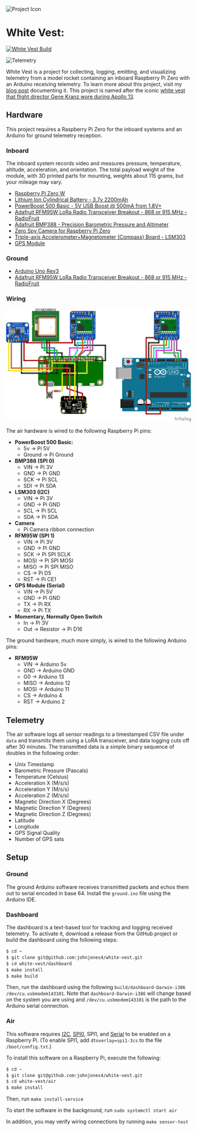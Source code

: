 ![Project Icon](doc/whitevest.svg)

# White Vest:

[![White Vest Build](https://github.com/johnjones4/white-vest/actions/workflows/build.yml/badge.svg)](https://github.com/johnjones4/white-vest/actions/workflows/build.yml)

![Telemetry](doc/telemetry.gif)

White Vest is a project for collecting, logging, emitting, and visualizing telemetry from a model rocket containing an inboard Raspberry Pi Zero with an Arduino receiving telemetry. To learn more about this project, visit my [blog post](https://johnjonesfour.com/2020/10/03/model-rocket-telemetry-part-1/) documenting it. This project is named after the iconic [white vest that flight director Gene Kranz wore during Apollo 13](https://airandspace.si.edu/stories/editorial/gene-kranz%E2%80%99s-apollo-13-vest). 

## Hardware

This project requires a Raspberry Pi Zero for the inboard systems and an Arduino for ground telemetry reception.

### Inboard 

The inboard system records video and measures pressure, temperature, altitude, acceleration, and orientation. The total payload weight of the module, with 3D printed parts for mounting, weights about 115 grams, but your mileage may vary.

* [Raspberry Pi Zero W](https://www.adafruit.com/product/3400)
* [Lithium Ion Cylindrical Battery - 3.7v 2200mAh](https://www.adafruit.com/product/1781)
* [PowerBoost 500 Basic - 5V USB Boost @ 500mA from 1.8V+](https://www.adafruit.com/product/1903)
* [Adafruit RFM95W LoRa Radio Transceiver Breakout - 868 or 915 MHz - RadioFruit](https://www.adafruit.com/product/3072)
* [Adafruit BMP388 - Precision Barometric Pressure and Altimeter](https://www.adafruit.com/product/3966)
* [Zero Spy Camera for Raspberry Pi Zero](https://www.adafruit.com/product/3508)
* [Triple-axis Accelerometer+Magnetometer (Compass) Board - LSM303](https://www.adafruit.com/product/1120)
* [GPS Module](https://www.amazon.com/gp/product/B084MK8BS2/ref=ppx_yo_dt_b_asin_title_o00_s00?ie=UTF8&psc=1)

### Ground

* [Arduino Uno Rev3](https://store.arduino.cc/usa/arduino-uno-rev3)
* [Adafruit RFM95W LoRa Radio Transceiver Breakout - 868 or 915 MHz - RadioFruit](https://www.adafruit.com/product/3072)

### Wiring

![Wiring Diagram](doc/wiring.png)

The air hardware is wired to the following Raspberry Pi pins:

* **PowerBoost 500 Basic:**
  * 5v -> Pi 5V
  * Ground -> Pi Ground
* **BMP388 (SPI 0)**
  * VIN -> Pi 3V
  * GND -> Pi GND
  * SCK -> Pi SCL
  * SDI -> Pi SDA 
* **LSM303 (I2C)**
  * VIN -> Pi 3V
  * GND -> Pi GND
  * SCL -> Pi SCL
  * SDA -> Pi SDA
* **Camera**
  * Pi Camera ribbon connection
* **RFM95W (SPI 1)**
  * VIN -> Pi 3V
  * GND -> Pi GND
  * SCK -> Pi SPI SCLK
  * MOSI -> Pi SPI MOSI
  * MISO -> Pi SPI MISO
  * CS -> Pi D5
  * RST -> Pi CE1
* **GPS Module (Serial)**
  * VIN -> Pi 5V
  * GND -> Pi GND
  * TX -> Pi RX
  * RX -> Pi TX
* **Momentary, Normally Open Switch**
  * In -> Pi 3V
  * Out -> Resistor -> Pi D16

The ground hardware, much more simply, is wired to the following Arduino pins:

* **RFM95W**
  * VIN -> Arduino 5v
  * GND -> Arduino GND
  * G0 -> Arduino 13
  * MISO -> Arduino 12
  * MOSI -> Arduino 11
  * CS -> Arduino 4
  * RST -> Arduino 2

## Telemetry

The air software logs all sensor readings to a timestamped CSV file under `data` and transmits them using a LoRA transceiver, and data logging cuts off after 30 minutes. The transmitted data is a simple binary sequence of doubles in the following order:

* Unix Timestamp
* Barometric Pressure (Pascals)
* Temperature (Celsius)
* Acceleration X (M/s/s)
* Acceleration Y (M/s/s)
* Acceleration Z (M/s/s)
* Magnetic Direction X (Degrees)
* Magnetic Direction Y (Degrees)
* Magnetic Direction Z (Degrees)
* Latitude
* Longitude
* GPS Signal Quality
* Number of GPS sats

## Setup

### Ground

The ground Arduino software receives transmitted packets and echos them out to serial encoded in base 64. Install the `ground.ino` file using the Arduino IDE.

### Dashboard

The dashboard is a text-based tool for tracking and logging received telemetry. To activate it, download a release from the GitHub project or build the dashboard using the following steps:

```bash
$ cd ~
$ git clone git@github.com:johnjones4/white-vest.git
$ cd white-vest/dashboard
$ make install
$ make build
```

Then, run the dashboard using the following `build/dashboard-Darwin-i386 /dev/cu.usbmodem143101`. Note that `dashboard-Darwin-i386` will change based on the system you are using and `/dev/cu.usbmodem143101` is the path to the Arduino serial connection.

### Air

This software requires [I2C](https://learn.adafruit.com/adafruits-raspberry-pi-lesson-4-gpio-setup/configuring-i2c), [SPI0](https://www.raspberrypi-spy.co.uk/2014/08/enabling-the-spi-interface-on-the-raspberry-pi/), SPI1, and [Serial](https://maker.pro/raspberry-pi/tutorial/how-to-use-a-gps-receiver-with-raspberry-pi-4) to be enabled on a Raspberry Pi. (To enable SPI1, add `dtoverlay=spi1-3cs` to the file `/boot/config.txt`.)

To install this software on a Raspberry Pi, execute the following:

```bash
$ cd ~
$ git clone git@github.com:johnjones4/white-vest.git
$ cd white-vest/air
$ make install
```

Then, run `make install-service`

To start the software in the background, run `sudo systemctl start air`

In addition, you may verify wiring connections by running `make sensor-test`

